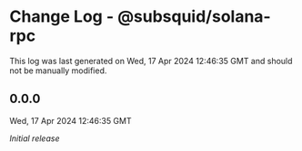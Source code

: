 # Change Log - @subsquid/solana-rpc

This log was last generated on Wed, 17 Apr 2024 12:46:35 GMT and should not be manually modified.

## 0.0.0
Wed, 17 Apr 2024 12:46:35 GMT

_Initial release_

